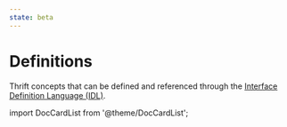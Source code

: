 ```yaml
---
state: beta
---
```


# Definitions

Thrift concepts that can be defined and referenced through the [Interface Definition Language (IDL)](../../idl/index.md).

import DocCardList from '@theme/DocCardList';

<DocCardList />
